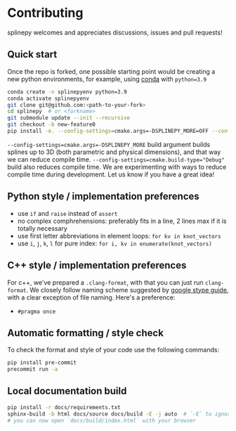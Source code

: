 # Contributing
splinepy welcomes and appreciates discussions, issues and pull requests!

## Quick start
Once the repo is forked, one possible starting point would be creating a new python environments, for example, using [conda](https://docs.conda.io/en/latest/miniconda.html) with `python=3.9`
```bash
conda create -n splinepyenv python=3.9
conda activate splinepyenv
git clone git@github.com:<path-to-your-fork>
cd splinepy  # or <forkname>
git submodule update --init --recursive
git checkout -b new-feature0
pip install -e. --config-settings=cmake.args=-DSPLINEPY_MORE=OFF --config-settings=cmake.build-type="Debug"
```
`--config-settings=cmake.args=-DSPLINEPY_MORE` build argument builds splines up to 3D (both parametric and physical dimensions), and that way we can reduce compile time. `--config-settings=cmake.build-type="Debug"` build also reduces compile time. We are experimenting with ways to reduce compile time during development. Let us know if you have a great idea!

## Python style / implementation preferences
- use `if` and `raise` instead of `assert`
- no complex comphrehensions: preferably fits in a line, 2 lines max if it is totally necessary
- use first letter abbreviations in element loops:  `for kv in knot_vectors`
- use `i`, `j`, `k`, `l` for pure index: `for i, kv in enumerate(knot_vectors)`

## C++ style / implementation preferences
For c++, we've prepared a `.clang-format`, with that you can just run `clang-format`. We closely follow naming scheme suggested by [google stype guide](https://google.github.io/styleguide/cppguide.html#Naming), with a clear exception of file naming.
Here's a preference:
- `#pragma once`

## Automatic formatting / style check
To check the format and style of your code use the following commands:
```bash
pip install pre-commit
precommit run -a
```

## Local documentation build
```bash
pip install -r docs/requirements.txt
sphinx-build -b html docs/source docs/build -E -j auto  # `-E` to ignore existing files, -j auto for parallel build (or specify number of processes)
# you can now open `docs/build/index.html` with your browser
```
